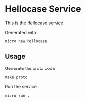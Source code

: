 # Hellocase Service

This is the Hellocase service

Generated with

```
micro new hellocase
```

## Usage

Generate the proto code

```
make proto
```

Run the service

```
micro run .
```